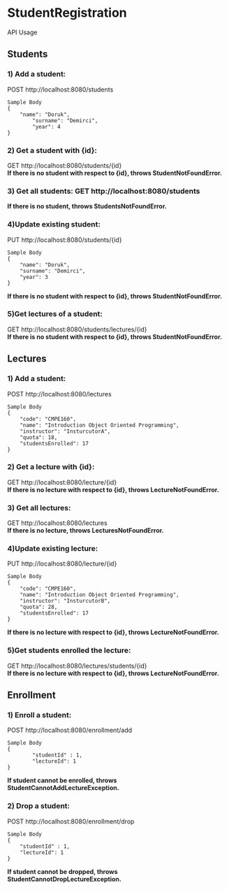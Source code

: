 # StudentRegistration

API Usage

## Students

### 1) Add a student: 
POST http://localhost:8080/students

```
Sample Body
{
	"name": "Doruk",
    	"surname": "Demirci",
        "year": 4
}
```

### 2) Get a student with {id}: 
GET http://localhost:8080/students/{id} \
**If there is no student with respect to {id}, throws StudentNotFoundError.**

### 3) Get all students: GET http://localhost:8080/students

**If there is no student, throws StudentsNotFoundError.**

### 4)Update existing student: 
PUT http://localhost:8080/students/{id}
```	
Sample Body
{
	"name": "Doruk",
	"surname": "Demirci",
	"year": 3
}
```
**If there is no student with respect to {id}, throws StudentNotFoundError.**

### 5)Get lectures of a student: 
GET http://localhost:8080/students/lectures/{id} \
**If there is no student with respect to {id}, throws StudentNotFoundError.**

## Lectures

### 1) Add a student: 
POST http://localhost:8080/lectures
```
Sample Body
{
    "code": "CMPE160",
    "name": "Introduction Object Oriented Programming",
    "instructor": "InsturcutorA",
    "quota": 18,
    "studentsEnrolled": 17
}
```

### 2) Get a lecture with {id}: 
GET http://localhost:8080/lecture/{id} \
**If there is no lecture with respect to {id}, throws LectureNotFoundError.**

### 3) Get all lectures: 
GET http://localhost:8080/lectures  
**If there is no lecture, throws LecturesNotFoundError.**

### 4)Update existing lecture: 
PUT http://localhost:8080/lecture/{id}
```
Sample Body
{
    "code": "CMPE160",
    "name": "Introduction Object Oriented Programming",
    "instructor": "InsturcutorB",
    "quota": 28,
    "studentsEnrolled": 17
}
```
**If there is no lecture with respect to {id}, throws LectureNotFoundError.**

### 5)Get students enrolled the lecture: 
GET http://localhost:8080/lectures/students/{id}  
**If there is no lecture with respect to {id}, throws LectureNotFoundError.**

## Enrollment

### 1) Enroll a student: 
POST http://localhost:8080/enrollment/add
```
Sample Body
{
    	"studentId" : 1,
    	"lectureId": 1
}
```
**If student cannot be enrolled, throws StudentCannotAddLectureException.**

### 2) Drop a student: 
POST http://localhost:8080/enrollment/drop
```
Sample Body
{
	"studentId" : 1,
	"lectureId": 1
}
```
**If student cannot be dropped, throws StudentCannotDropLectureException.**
